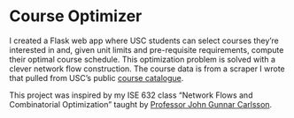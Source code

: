 # Course Optimizer

I created a Flask web app where USC students can select courses they’re interested in and, given unit limits and pre-requisite requirements, compute their optimal course schedule. This optimization problem is solved with a clever network flow construction. The course data is from a scraper I wrote that pulled from USC’s public [course catalogue](http://catalogue.usc.edu/).

This project was inspired by my ISE 632 class “Network Flows and Combinatorial Optimization” taught by [Professor John Gunnar Carlsson](http://www-bcf.usc.edu/~jcarlsso/).
